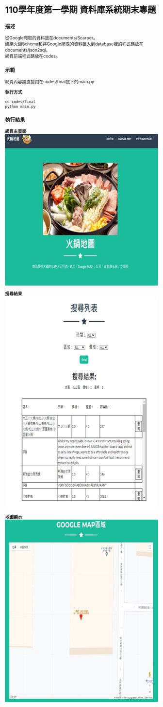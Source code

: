# 110學年度第一學期 資料庫系統期末專題


### **描述**
從Google爬取的資料放在documents/Scarper。</br>
建構火鍋Schema和將Google爬取的資料匯入到database裡的程式碼放在documents/json2sql。</br>
網頁前端程式碼放在codes。</br>

### **示範**
網頁內容請直接跑在codes/final底下的main.py

**執行方式** 
```
cd codes/final
python main.py
```
### **執行結果**

**網頁主頁面**
<img src="./figure/main.jpg" width = "1000" height = "500" div align=center />


**搜尋結果**
<img src="./figure/query.png" width = "1000" height = "700" div align=center />


**地圖顯示**
<img src="./figure/map.jpg" width = "1000" height = "600" div align=center />

